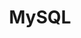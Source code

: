 ---
title: MySQL
categories:
  - relational-database
docs:
  - id: java
    url: https://www.testcontainers.org/modules/databases/mysql/
    example: |
      ```
      var mysql = new MySQLContainer<>(DockerImageName.parse("mysql:5.7.34"));
      mysql.start();
      ```
  - id: go
    url: https://golang.testcontainers.org/modules/mysql/
    example: |
      ```
      container, err := mysql.StartContainer(ctx, mysql.WithImage("mysql:5.7.34"))
      ```
  - id: dotnet
    url: https://dotnet.testcontainers.org/modules/
    example: |
      ```
      ```
  - id: nodejs
    url: https://node.testcontainers.org/modules/mysql/
    example: |
      ```
      ```
description: |
  An SQL database
---